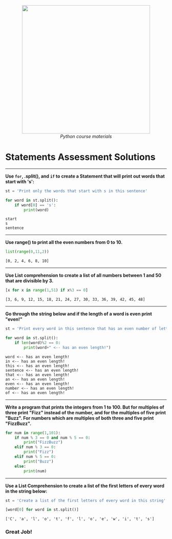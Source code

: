 <center>
    <img src='https://intecbrussel.be/img/logo3.png' width='400px' height='auto'/>
    <br/>
    <em>Python course materials</em>
</center>

# Statements Assessment Solutions

_____
**Use <code>for</code>, .split(), and <code>if</code> to create a Statement that will print out words that start with 's':**


```python
st = 'Print only the words that start with s in this sentence'
```


```python
for word in st.split():
    if word[0] == 's':
        print(word)
```

    start
    s
    sentence
    

______
**Use range() to print all the even numbers from 0 to 10.**


```python
list(range(0,11,2))
```




    [0, 2, 4, 6, 8, 10]



___
**Use List comprehension to create a list of all numbers between 1 and 50 that are divisible by 3.**


```python
[x for x in range(1,51) if x%3 == 0]
```




    [3, 6, 9, 12, 15, 18, 21, 24, 27, 30, 33, 36, 39, 42, 45, 48]



_____
**Go through the string below and if the length of a word is even print "even!"**


```python
st = 'Print every word in this sentence that has an even number of letters'
```


```python
for word in st.split():
    if len(word)%2 == 0:
        print(word+" <-- has an even length!")
```

    word <-- has an even length!
    in <-- has an even length!
    this <-- has an even length!
    sentence <-- has an even length!
    that <-- has an even length!
    an <-- has an even length!
    even <-- has an even length!
    number <-- has an even length!
    of <-- has an even length!
    

____
**Write a program that prints the integers from 1 to 100. But for multiples of three print "Fizz" instead of the number, and for the multiples of five print "Buzz". For numbers which are multiples of both three and five print "FizzBuzz".**


```python
for num in range(1,101):
    if num % 3 == 0 and num % 5 == 0:
        print("FizzBuzz")
    elif num % 3 == 0:
        print("Fizz")
    elif num % 5 == 0:
        print("Buzz")
    else:
        print(num)
```

____
**Use a List Comprehension to create a list of the first letters of every word in the string below:**


```python
st = 'Create a list of the first letters of every word in this string'
```


```python
[word[0] for word in st.split()]
```




    ['C', 'a', 'l', 'o', 't', 'f', 'l', 'o', 'e', 'w', 'i', 't', 's']



### Great Job!
